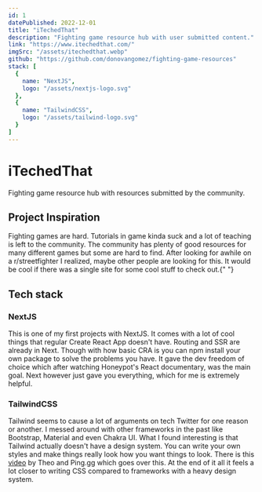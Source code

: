 ```yaml
---
id: 1
datePublished: 2022-12-01
title: "iTechedThat"
description: "Fighting game resource hub with user submitted content."
link: "https://www.itechedthat.com/"
imgSrc: "/assets/itechedthat.webp"
github: "https://github.com/donovangomez/fighting-game-resources"
stack: [
  {
    name: "NextJS",
    logo: "/assets/nextjs-logo.svg"
  },
  {
    name: "TailwindCSS",
    logo: "/assets/tailwind-logo.svg"
  }
]
---
```




<h1 class="text-5xl mt-14">iTechedThat</h1>

<p class="text-xl my-4">
  Fighting game resource hub with resources submitted by the community.
</p>

<h2 class="text-3xl my-4">Project Inspiration</h2>

<p class="text-xl my-4">
  Fighting games are hard. Tutorials in game kinda suck and a lot of teaching is
  left to the community. The community has plenty of good resources for many
  different games but some are hard to find. After looking for awhile on a
  r/streetfighter I realized, maybe other people are looking for this. It would
  be cool if there was a single site for some cool stuff to check out.{" "}
</p>

<h2 class="text-4xl my-4">Tech stack</h2>

<h3 class="text-3xl">NextJS</h3>
<p class="text-xl my-4">
 This is one of my first projects with NextJS. It comes with a lot of cool things that regular Create React App doesn&#39;t have. Routing and SSR are already in Next. Though with how basic CRA is you can npm install your own package to solve the problems you have. It gave the dev freedom of choice which after watching Honeypot&#39;s React documentary, was the main goal. Next however just gave you everything, which for me is extremely helpful.
</p>

<h3 class="text-3xl">TailwindCSS</h3>
<p>Tailwind seems to cause a lot of arguments on tech Twitter for one reason or another. I messed around with other frameworks in the past like Bootstrap, Material and even Chakra UI. What I found interesting is that Tailwind actually doesn&#39;t have a design system. You can write your own styles and make things really look how you want things to look. There is this <a class="text-purple-600 hover:text-purple-400 transition-all duration-75"  href="https://youtu.be/CQuTF-bkOgc" target="_blank" rel="noreferrer">video</a> by Theo and Ping.gg which goes over this. At the end of it all it feels a lot closer to writing CSS compared to frameworks with a heavy design system.</p>